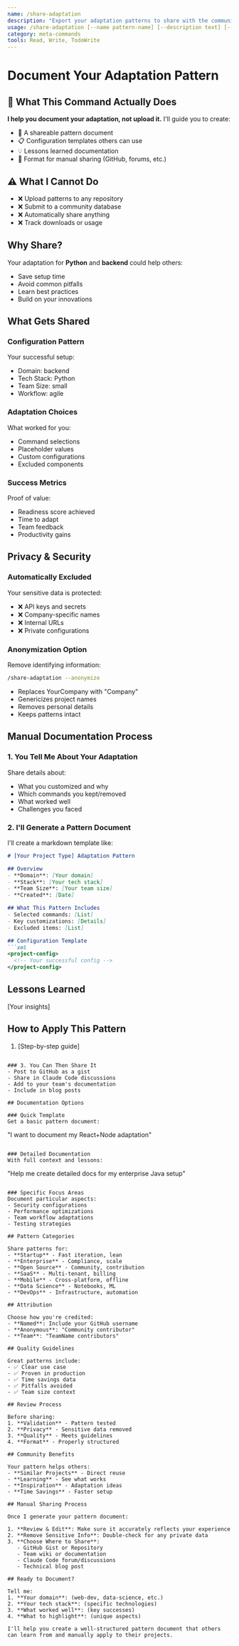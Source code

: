 ```yaml
---
name: /share-adaptation
description: "Export your adaptation patterns to share with the community"
usage: /share-adaptation [--name pattern-name] [--description text] [--anonymize]
category: meta-commands
tools: Read, Write, TodoWrite
---
```


# Document Your Adaptation Pattern

## 🎯 What This Command Actually Does

**I help you document your adaptation, not upload it.** I'll guide you to create:
- 📝 A shareable pattern document
- 📋 Configuration templates others can use
- 💡 Lessons learned documentation
- 📧 Format for manual sharing (GitHub, forums, etc.)

## ⚠️ What I Cannot Do
- ❌ Upload patterns to any repository
- ❌ Submit to a community database
- ❌ Automatically share anything
- ❌ Track downloads or usage

## Why Share?

Your adaptation for **Python** and **backend** could help others:
- Save setup time
- Avoid common pitfalls
- Learn best practices
- Build on your innovations

## What Gets Shared

### Configuration Pattern
Your successful setup:
- Domain: backend
- Tech Stack: Python
- Team Size: small
- Workflow: agile

### Adaptation Choices
What worked for you:
- Command selections
- Placeholder values
- Custom configurations
- Excluded components

### Success Metrics
Proof of value:
- Readiness score achieved
- Time to adapt
- Team feedback
- Productivity gains

## Privacy & Security

### Automatically Excluded
Your sensitive data is protected:
- ❌ API keys and secrets
- ❌ Company-specific names
- ❌ Internal URLs
- ❌ Private configurations

### Anonymization Option
Remove identifying information:
```bash
/share-adaptation --anonymize
```
- Replaces YourCompany with "Company"
- Genericizes project names
- Removes personal details
- Keeps patterns intact

## Manual Documentation Process

### 1. You Tell Me About Your Adaptation
Share details about:
- What you customized and why
- Which commands you kept/removed
- What worked well
- Challenges you faced

### 2. I'll Generate a Pattern Document
I'll create a markdown template like:

```markdown
# [Your Project Type] Adaptation Pattern

## Overview
- **Domain**: [Your domain]
- **Stack**: [Your tech stack]
- **Team Size**: [Your team size]
- **Created**: [Date]

## What This Pattern Includes
- Selected commands: [List]
- Key customizations: [Details]
- Excluded items: [List]

## Configuration Template
```xml
<project-config>
  <!-- Your successful config -->
</project-config>
```

## Lessons Learned
[Your insights]

## How to Apply This Pattern
1. [Step-by-step guide]
```

### 3. You Can Then Share It
- Post to GitHub as a gist
- Share in Claude Code discussions
- Add to your team's documentation
- Include in blog posts

## Documentation Options

### Quick Template
Get a basic pattern document:
```
"I want to document my React+Node adaptation"
```

### Detailed Documentation
With full context and lessons:
```
"Help me create detailed docs for my enterprise Java setup"
```

### Specific Focus Areas
Document particular aspects:
- Security configurations
- Performance optimizations
- Team workflow adaptations
- Testing strategies

## Pattern Categories

Share patterns for:
- **Startup** - Fast iteration, lean
- **Enterprise** - Compliance, scale
- **Open Source** - Community, contribution
- **SaaS** - Multi-tenant, billing
- **Mobile** - Cross-platform, offline
- **Data Science** - Notebooks, ML
- **DevOps** - Infrastructure, automation

## Attribution

Choose how you're credited:
- **Named**: Include your GitHub username
- **Anonymous**: "Community contributor"
- **Team**: "TeamName contributors"

## Quality Guidelines

Great patterns include:
- ✅ Clear use case
- ✅ Proven in production
- ✅ Time savings data
- ✅ Pitfalls avoided
- ✅ Team size context

## Review Process

Before sharing:
1. **Validation** - Pattern tested
2. **Privacy** - Sensitive data removed
3. **Quality** - Meets guidelines
4. **Format** - Properly structured

## Community Benefits

Your pattern helps others:
- **Similar Projects** - Direct reuse
- **Learning** - See what works
- **Inspiration** - Adaptation ideas
- **Time Savings** - Faster setup

## Manual Sharing Process

Once I generate your pattern document:

1. **Review & Edit**: Make sure it accurately reflects your experience
2. **Remove Sensitive Info**: Double-check for any private data
3. **Choose Where to Share**:
   - GitHub Gist or Repository
   - Team wiki or documentation
   - Claude Code forum/discussions
   - Technical blog post

## Ready to Document?

Tell me:
1. **Your domain**: (web-dev, data-science, etc.)
2. **Your tech stack**: (specific technologies)
3. **What worked well**: (key successes)
4. **What to highlight**: (unique aspects)

I'll help you create a well-structured pattern document that others can learn from and manually apply to their projects.